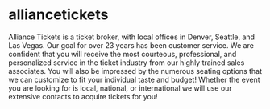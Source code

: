 alliancetickets
===============

Alliance Tickets is a ticket broker, with  local offices in Denver, Seattle, and Las Vegas. Our goal for over 23 years has been customer service. We are confident that you will receive the most courteous, professional, and personalized service in the ticket industry from our highly trained sales associates. You will also be impressed by the numerous seating options that we can customize to fit your individual taste and budget! Whether the event you are looking for is local, national, or international we will use our extensive contacts to acquire tickets for you!
